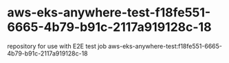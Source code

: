 # aws-eks-anywhere-test-f18fe551-6665-4b79-b91c-2117a919128c-18
repository for use with E2E test job aws-eks-anywhere-test:f18fe551-6665-4b79-b91c-2117a919128c-18
